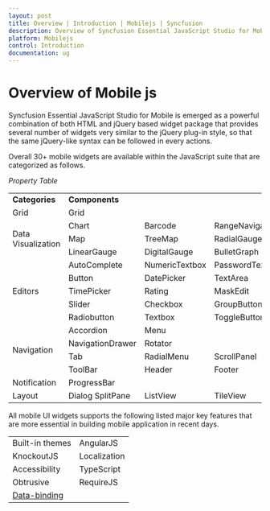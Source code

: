 ```yaml
---
layout: post
title: Overview | Introduction | Mobilejs | Syncfusion
description: Overview of Syncfusion Essential JavaScript Studio for Mobile is emerged as a powerful combination of both HTML and jQuery.
platform: Mobilejs
control: Introduction
documentation: ug
---
```



# Overview of Mobile js

Syncfusion Essential JavaScript Studio for Mobile is emerged as a powerful combination of both HTML and jQuery based widget package that provides several number of widgets very similar to the jQuery plug-in style, so that the same jQuery-like syntax can be followed in every actions.

Overall 30+ mobile widgets are available within the JavaScript suite that are categorized as follows.

_Property Table_

<table>
<tr>
<td>
<b>Categories</b></td><td colspan = "3">
<b>Components</b></td></tr>
<tr>
<td>
Grid</td><td colspan = "3">
Grid</td></tr>
<tr>
<td rowspan = "3">
Data Visualization</td><td>
Chart</td><td>
Barcode</td><td>
RangeNavigator</td></tr>
<tr>
<td>
Map</td><td>
TreeMap</td><td>
RadialGauge</td></tr>
<tr>
<td>
LinearGauge</td><td>
DigitalGauge</td><td>
BulletGraph</td></tr>
<tr>
<td rowspan = "5">
Editors</td><td>
AutoComplete</td><td>
NumericTextbox</td><td>
PasswordTextbox</td></tr>
<tr>
<td>
Button</td><td>
DatePicker</td><td>
TextArea</td></tr>
<tr>
<td>
TimePicker</td><td>
Rating</td><td>
MaskEdit</td></tr>
<tr>
<td>
Slider</td><td>
Checkbox</td><td>
GroupButton</td></tr>
<tr>
<td>
Radiobutton</td><td>
Textbox</td><td>
ToggleButton</td></tr>
<tr>
<td rowspan = "4">
Navigation</td><td>
Accordion</td><td>
Menu</td><td>
</td></tr>
<tr>
<td>
NavigationDrawer</td><td>
Rotator</td><td>
</td></tr>
<tr>
<td>
Tab</td><td>
RadialMenu</td><td>
ScrollPanel</td></tr>
<tr>
<td>
ToolBar</td><td>
Header</td><td>
Footer</td></tr>
<tr>
<td>
Notification</td><td>
ProgressBar</td><td colspan = "2">
</td></tr>
<tr>
<td>
Layout</td><td>
Dialog SplitPane</td><td>
ListView</td><td>
TileView</td></tr>
</table>
All mobile UI widgets supports the following listed major key features that are more essential in building mobile application in recent days.

<table>
<tr>
<td>
Built-in themes</td><td>
AngularJS</td></tr>
<tr>
<td>
KnockoutJS</td><td>
Localization</td></tr>
<tr>
<td>
Accessibility</td><td>
TypeScript</td></tr>
<tr>
<td>
Obtrusive</td><td>
RequireJS</td></tr>
<tr>
<td>
<a href=https://help.syncfusion.com/js/datamanager/data-binding>Data-binding</a></td><td>
</td></tr>
</table>


